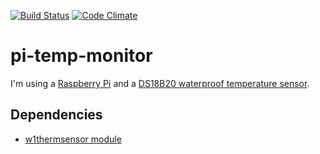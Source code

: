 [![Build Status](https://snap-ci.com/justinharringa/pi-temp-monitor/branch/master/build_image)](https://snap-ci.com/justinharringa/pi-temp-monitor/branch/master) 
[![Code Climate](https://codeclimate.com/github/justinharringa/pi-temp-monitor/badges/gpa.svg)](https://codeclimate.com/github/justinharringa/pi-temp-monitor)

# pi-temp-monitor

I'm using a [Raspberry Pi](http://amzn.to/1HToEf5) and a [DS18B20 waterproof temperature sensor](http://amzn.to/1lMVMe2).

## Dependencies
 - [w1thermsensor module](https://github.com/timofurrer/w1thermsensor)
